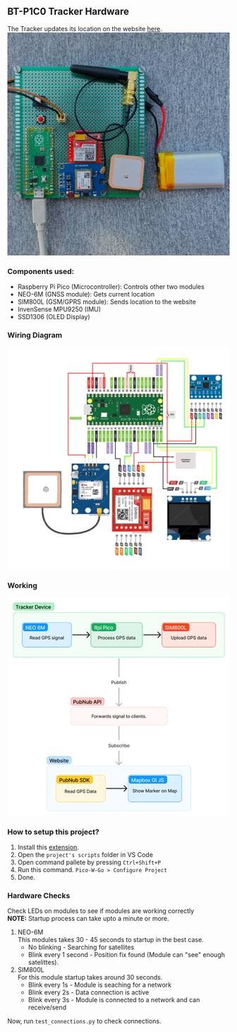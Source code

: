 ## BT-P1C0 Tracker Hardware
The Tracker updates its location on the website [here]([https://mg-lsj.github.io/Bus-Tracker/](https://bt-p1c0.github.io/BT-Website/)).
![v2 image](/img/imagev2.jpg)


### Components used:

- Raspberry Pi Pico (Microcontroller): Controls other two modules
- NEO-6M (GNSS module): Gets current location
- SIM800L (GSM/GPRS module): Sends location to the website
- InvenSense MPU9250 (IMU)
- SSD1306 (OLED Display)

### Wiring Diagram

![Drawing Diagram](/img/Bt-Pico.png)

### Working

![Working Diagram](/img/working.png)

### How to setup this project?

1. Install this [extension](https://marketplace.visualstudio.com/items?itemName=paulober.pico-w-go).
2. Open the `project's scripts` folder in VS Code
3. Open command pallete by pressing `Ctrl+Shift+P`
4. Run this command. `Pico-W-Go > Configure Project`
5. Done.

### Hardware Checks

Check LEDs on modules to see if modules are working correctly  
**NOTE:** Startup process can take upto a minute or more.

1. NEO-6M  
   This modules takes 30 - 45 seconds to startup in the best case.
   - No blinking - Searching for satellites
   - Blink every 1 second - Position fix found (Module can "see" enough satelittes).
2. SIM800L  
   For this module startup takes around 30 seconds.
   - Blink every 1s - Module is seaching for a network
   - Blink every 2s - Data connection is active
   - Blink every 3s - Module is connected to a network and can receive/send

Now, run `test_connections.py` to check connections.
